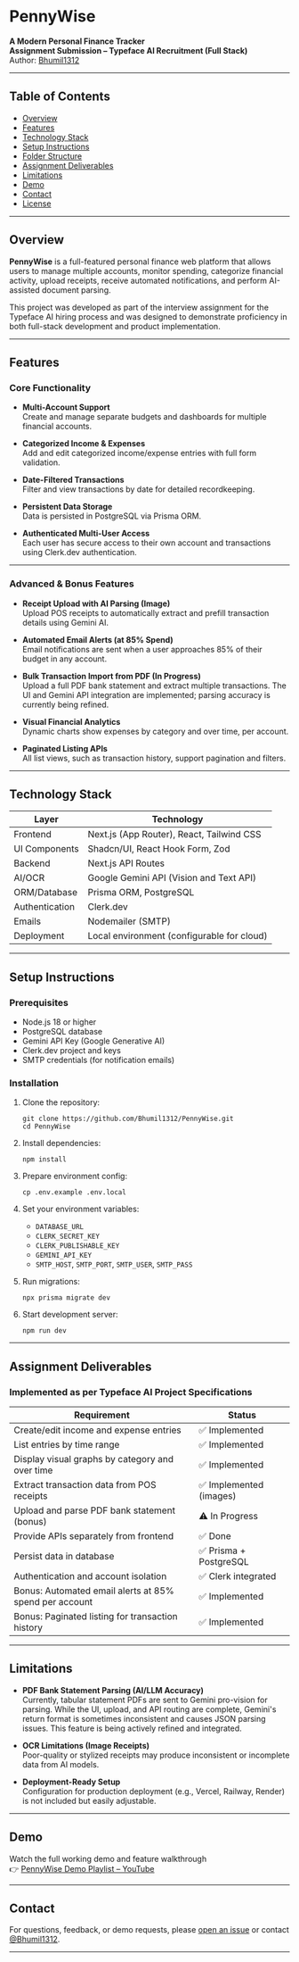 # PennyWise

**A Modern Personal Finance Tracker**  
**Assignment Submission – Typeface AI Recruitment (Full Stack)**  
Author: [Bhumil1312](https://github.com/Bhumil1312)

---

## Table of Contents

- [Overview](#overview)
- [Features](#features)
- [Technology Stack](#technology-stack)
- [Setup Instructions](#setup-instructions)
- [Folder Structure](#folder-structure)
- [Assignment Deliverables](#assignment-deliverables)
- [Limitations](#limitations)
- [Demo](#demo)
- [Contact](#contact)
- [License](#license)

---

## Overview

**PennyWise** is a full-featured personal finance web platform that allows users to manage multiple accounts, monitor spending, categorize financial activity, upload receipts, receive automated notifications, and perform AI-assisted document parsing.

This project was developed as part of the interview assignment for the Typeface AI hiring process and was designed to demonstrate proficiency in both full-stack development and product implementation.

---

## Features

### Core Functionality

- **Multi-Account Support**  
  Create and manage separate budgets and dashboards for multiple financial accounts.

- **Categorized Income & Expenses**  
  Add and edit categorized income/expense entries with full form validation.

- **Date-Filtered Transactions**  
  Filter and view transactions by date for detailed recordkeeping.

- **Persistent Data Storage**  
  Data is persisted in PostgreSQL via Prisma ORM.

- **Authenticated Multi-User Access**  
  Each user has secure access to their own account and transactions using Clerk.dev authentication.

---

### Advanced & Bonus Features

- **Receipt Upload with AI Parsing (Image)**  
  Upload POS receipts to automatically extract and prefill transaction details using Gemini AI.

- **Automated Email Alerts (at 85% Spend)**  
  Email notifications are sent when a user approaches 85% of their budget in any account.

- **Bulk Transaction Import from PDF (In Progress)**  
  Upload a full PDF bank statement and extract multiple transactions. The UI and Gemini API integration are implemented; parsing accuracy is currently being refined.

- **Visual Financial Analytics**  
  Dynamic charts show expenses by category and over time, per account.

- **Paginated Listing APIs**  
  All list views, such as transaction history, support pagination and filters.

---

## Technology Stack

| Layer         | Technology                                 |
|---------------|---------------------------------------------|
| Frontend      | Next.js (App Router), React, Tailwind CSS   |
| UI Components | Shadcn/UI, React Hook Form, Zod             |
| Backend       | Next.js API Routes                          |
| AI/OCR        | Google Gemini API (Vision and Text API)     |
| ORM/Database  | Prisma ORM, PostgreSQL                      |
| Authentication| Clerk.dev                                   |
| Emails        | Nodemailer (SMTP)                           |
| Deployment    | Local environment (configurable for cloud)  |

---

## Setup Instructions

### Prerequisites

- Node.js 18 or higher
- PostgreSQL database
- Gemini API Key (Google Generative AI)
- Clerk.dev project and keys
- SMTP credentials (for notification emails)

### Installation

1. Clone the repository:
    ```
    git clone https://github.com/Bhumil1312/PennyWise.git
    cd PennyWise
    ```

2. Install dependencies:
    ```
    npm install
    ```

3. Prepare environment config:
    ```
    cp .env.example .env.local
    ```

4. Set your environment variables:
    - `DATABASE_URL`
    - `CLERK_SECRET_KEY`
    - `CLERK_PUBLISHABLE_KEY`
    - `GEMINI_API_KEY`
    - `SMTP_HOST`, `SMTP_PORT`, `SMTP_USER`, `SMTP_PASS`

5. Run migrations:
    ```
    npx prisma migrate dev
    ```

6. Start development server:
    ```
    npm run dev
    ```

---

## Assignment Deliverables

### Implemented as per Typeface AI Project Specifications

| Requirement                                              | Status             |
|-----------------------------------------------------------|--------------------|
| Create/edit income and expense entries                    | ✅ Implemented     |
| List entries by time range                                | ✅ Implemented     |
| Display visual graphs by category and over time           | ✅ Implemented     |
| Extract transaction data from POS receipts                | ✅ Implemented (images) |
| Upload and parse PDF bank statement (bonus)               | ⚠️ In Progress     |
| Provide APIs separately from frontend                     | ✅ Done            |
| Persist data in database                                  | ✅ Prisma + PostgreSQL |
| Authentication and account isolation                      | ✅ Clerk integrated |
| Bonus: Automated email alerts at 85% spend per account    | ✅ Implemented     |
| Bonus: Paginated listing for transaction history          | ✅ Implemented     |

---

## Limitations

- **PDF Bank Statement Parsing (AI/LLM Accuracy)**  
  Currently, tabular statement PDFs are sent to Gemini pro-vision for parsing. While the UI, upload, and API routing are complete, Gemini's return format is sometimes inconsistent and causes JSON parsing issues. This feature is being actively refined and integrated.

- **OCR Limitations (Image Receipts)**  
  Poor-quality or stylized receipts may produce inconsistent or incomplete data from AI models.

- **Deployment-Ready Setup**  
  Configuration for production deployment (e.g., Vercel, Railway, Render) is not included but easily adjustable.

---

## Demo

Watch the full working demo and feature walkthrough  
👉 [PennyWise Demo Playlist – YouTube](https://www.youtube.com/playlist?list=INSERT_YOUR_PLAYLIST_ID_HERE)

---

## Contact

For questions, feedback, or demo requests, please [open an issue](https://github.com/Bhumil1312/PennyWise/issues) or contact [@Bhumil1312](https://github.com/Bhumil1312).

---

